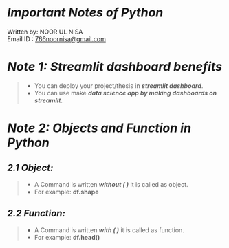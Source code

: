 
# ***Important Notes of Python***
Written by: NOOR UL NISA\
Email ID : 766noornisa@gmail.com 

# ***Note 1: Streamlit dashboard benefits***

> - You can deploy your project/thesis in ***streamlit dashboard***.
>- You can use make ***data science app by making dashboards on streamlit.***

# ***Note 2: Objects and Function in Python***
## ***2.1 Object:***
> - A Command is written ***without ( )*** it is called as object.
> - For example: **df.shape**

## ***2.2 Function:***
> - A Command is written ***with ( )*** it is called as function.
> - For example: **df.head()**